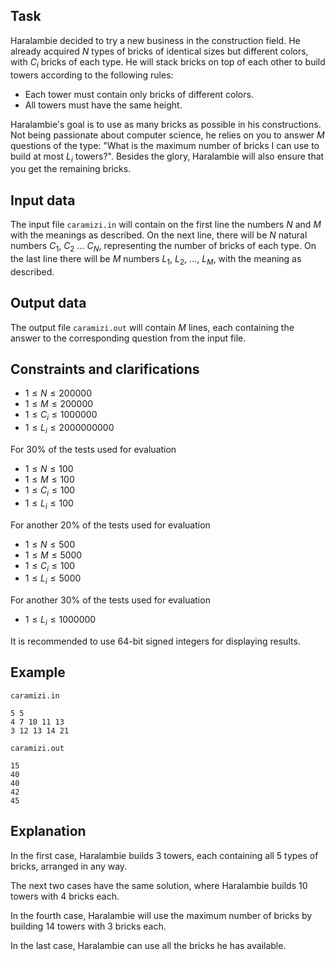 ## Task

Haralambie decided to try a new business in the construction field. He already acquired $N$ types of bricks of identical sizes but different colors, with $C_i$ bricks of each type. He will stack bricks on top of each other to build towers according to the following rules:
- Each tower must contain only bricks of different colors.
- All towers must have the same height.

Haralambie's goal is to use as many bricks as possible in his constructions. Not being passionate about computer science, he relies on you to answer $M$ questions of the type: "What is the maximum number of bricks I can use to build at most $L_i$ towers?". Besides the glory, Haralambie will also ensure that you get the remaining bricks.

## Input data

The input file `caramizi.in` will contain on the first line the numbers $N$ and $M$ with the meanings as described. On the next line, there will be $N$ natural numbers $C_1$, $C_2$ $\dots$ $C_N$, representing the number of bricks of each type. On the last line there will be $M$ numbers $L_1$, $L_2$, $\dots$, $L_M$, with the meaning as described.

## Output data

The output file `caramizi.out` will contain $M$ lines, each containing the answer to the corresponding question from the input file.

## Constraints and clarifications

- $1 \leq N \leq 200000$ 
- $1 \leq M \leq 200000$ 
- $1 \leq C_i \leq 1000000$ 
- $1 \leq L_i \leq 2000000000$

For 30% of the tests used for evaluation

- $1 \leq N \leq 100$
- $1 \leq M \leq 100$
- $1 \leq C_i \leq 100$
- $1 \leq L_i \leq 100$

For another 20% of the tests used for evaluation

- $1 \leq N \leq 500$
- $1 \leq M \leq 5000$
- $1 \leq C_i \leq 100$
- $1 \leq L_i \leq 5000$

For another 30% of the tests used for evaluation

- $1 \leq L_i \leq 1000000$

It is recommended to use 64-bit signed integers for displaying results.

## Example

`caramizi.in`

```
5 5
4 7 10 11 13
3 12 13 14 21
```

`caramizi.out`

```
15
40
40
42
45
```

## Explanation

In the first case, Haralambie builds 3 towers, each containing all 5 types of bricks, arranged in any way.

The next two cases have the same solution, where Haralambie builds 10 towers with 4 bricks each.

In the fourth case, Haralambie will use the maximum number of bricks by building 14 towers with 3 bricks each.

In the last case, Haralambie can use all the bricks he has available.